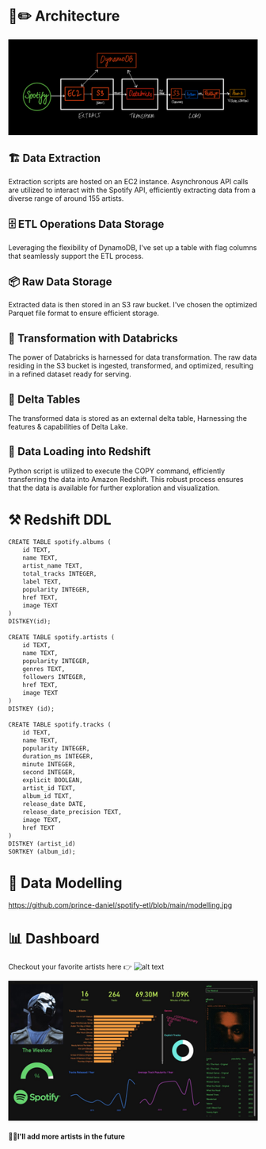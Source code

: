 # 📐✏️ Architecture
![alt text](https://github.com/prince-daniel/spotify-etl/blob/main/Architecture.jpg)
## 🏗️ Data Extraction 
Extraction scripts are hosted on an EC2 instance. Asynchronous API calls are utilized to interact with the Spotify API, efficiently extracting data from a diverse range of around 155 artists.

## 🗄️ ETL Operations Data Storage
Leveraging the flexibility of DynamoDB, I've set up a table with flag columns that seamlessly support the ETL process.

## 📦 Raw Data Storage 
Extracted data is then stored in an S3 raw bucket. I've chosen the optimized Parquet file format to ensure efficient storage.

## 🔄 Transformation with Databricks 
The power of Databricks is harnessed for data transformation. The raw data residing in the S3 bucket is ingested, transformed, and optimized, resulting in a refined dataset ready for serving.

## 📅 Delta Tables
The transformed data is stored as an external delta table, Harnessing the features & capabilities of Delta Lake.

## 🚚 Data Loading into Redshift 
Python script is utilized to execute the COPY command, efficiently transferring the data into Amazon Redshift. This robust process ensures that the data is available for further exploration and visualization.
  
# ⚒️ Redshift DDL
```
CREATE TABLE spotify.albums (
    id TEXT,
    name TEXT,
    artist_name TEXT,
    total_tracks INTEGER,
    label TEXT,
    popularity INTEGER,
    href TEXT,
    image TEXT
)
DISTKEY(id);

CREATE TABLE spotify.artists (
    id TEXT,
    name TEXT,
    popularity INTEGER,
    genres TEXT,
    followers INTEGER,
    href TEXT,
    image TEXT
)
DISTKEY (id);

CREATE TABLE spotify.tracks (
    id TEXT,
    name TEXT,
    popularity INTEGER,
    duration_ms INTEGER,
    minute INTEGER,
    second INTEGER,
    explicit BOOLEAN,
    artist_id TEXT,
    album_id TEXT,
    release_date DATE,
    release_date_precision TEXT,
    image TEXT,
    href TEXT
)
DISTKEY (artist_id)
SORTKEY (album_id);
```
# 🔗 Data Modelling
https://github.com/prince-daniel/spotify-etl/blob/main/modelling.jpg


# 📊 Dashboard
Checkout your favorite artists here 👉 ![alt text](https://rebrand.ly/spotify-artist-dashboard)

![alt text](https://github.com/prince-daniel/spotify-etl/blob/main/TheWeeknd.jpg)

#### 🙆‍♂️I'll add more artists in the future
